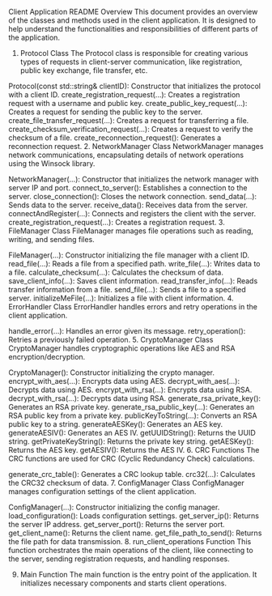 Client Application README
Overview
This document provides an overview of the classes and methods used in the client application. It is designed to help understand the functionalities and responsibilities of different parts of the application.

1. Protocol Class
The Protocol class is responsible for creating various types of requests in client-server communication, like registration, public key exchange, file transfer, etc.

Protocol(const std::string& clientID): Constructor that initializes the protocol with a client ID.
create_registration_request(...): Creates a registration request with a username and public key.
create_public_key_request(...): Creates a request for sending the public key to the server.
create_file_transfer_request(...): Creates a request for transferring a file.
create_checksum_verification_request(...): Creates a request to verify the checksum of a file.
create_reconnection_request(): Generates a reconnection request.
2. NetworkManager Class
NetworkManager manages network communications, encapsulating details of network operations using the Winsock library.

NetworkManager(...): Constructor that initializes the network manager with server IP and port.
connect_to_server(): Establishes a connection to the server.
close_connection(): Closes the network connection.
send_data(...): Sends data to the server.
receive_data(): Receives data from the server.
connectAndRegister(...): Connects and registers the client with the server.
create_registration_request(...): Creates a registration request.
3. FileManager Class
FileManager manages file operations such as reading, writing, and sending files.

FileManager(...): Constructor initializing the file manager with a client ID.
read_file(...): Reads a file from a specified path.
write_file(...): Writes data to a file.
calculate_checksum(...): Calculates the checksum of data.
save_client_info(...): Saves client information.
read_transfer_info(...): Reads transfer information from a file.
send_file(...): Sends a file to a specified server.
initializeMeFile(...): Initializes a file with client information.
4. ErrorHandler Class
ErrorHandler handles errors and retry operations in the client application.

handle_error(...): Handles an error given its message.
retry_operation(): Retries a previously failed operation.
5. CryptoManager Class
CryptoManager handles cryptographic operations like AES and RSA encryption/decryption.

CryptoManager(): Constructor initializing the crypto manager.
encrypt_with_aes(...): Encrypts data using AES.
decrypt_with_aes(...): Decrypts data using AES.
encrypt_with_rsa(...): Encrypts data using RSA.
decrypt_with_rsa(...): Decrypts data using RSA.
generate_rsa_private_key(): Generates an RSA private key.
generate_rsa_public_key(...): Generates an RSA public key from a private key.
publicKeyToString(...): Converts an RSA public key to a string.
generateAESKey(): Generates an AES key.
generateAESIV(): Generates an AES IV.
getUUIDString(): Returns the UUID string.
getPrivateKeyString(): Returns the private key string.
getAESKey(): Returns the AES key.
getAESIV(): Returns the AES IV.
6. CRC Functions
The CRC functions are used for CRC (Cyclic Redundancy Check) calculations.

generate_crc_table(): Generates a CRC lookup table.
crc32(...): Calculates the CRC32 checksum of data.
7. ConfigManager Class
ConfigManager manages configuration settings of the client application.

ConfigManager(...): Constructor initializing the config manager.
load_configuration(): Loads configuration settings.
get_server_ip(): Returns the server IP address.
get_server_port(): Returns the server port.
get_client_name(): Returns the client name.
get_file_path_to_send(): Returns the file path for data transmission.
8. run_client_operations Function
This function orchestrates the main operations of the client, like connecting to the server, sending registration requests, and handling responses.

9. Main Function
The main function is the entry point of the application. It initializes necessary components and starts client operations.